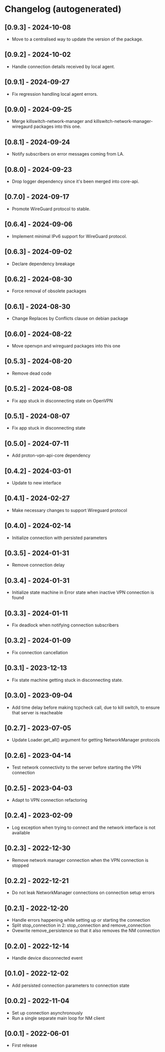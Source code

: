 # Changelog (autogenerated)

## [0.9.3] - 2024-10-08
- Move to a centralised way to update the version of the package.

## [0.9.2] - 2024-10-02
- Handle connection details received by local agent.

## [0.9.1] - 2024-09-27
- Fix regression handling local agent errors.

## [0.9.0] - 2024-09-25
- Merge killswitch-network-manager and killswitch-network-manager-wiregaurd packages into this one.

## [0.8.1] - 2024-09-24
- Notify subscribers on error messages coming from LA.

## [0.8.0] - 2024-09-23
- Drop logger dependency since it's been merged into core-api.

## [0.7.0] - 2024-09-17
- Promote WireGuard protocol to stable.

## [0.6.4] - 2024-09-06
- Implement minimal IPv6 support for WireGuard protocol.

## [0.6.3] - 2024-09-02
- Declare dependency breakage

## [0.6.2] - 2024-08-30
- Force removal of obsolete packages

## [0.6.1] - 2024-08-30
- Change Replaces by Conflicts clause on debian package

## [0.6.0] - 2024-08-22
- Move openvpn and wireguard packages into this one

## [0.5.3] - 2024-08-20
- Remove dead code

## [0.5.2] - 2024-08-08
- Fix app stuck in disconnecting state on OpenVPN

## [0.5.1] - 2024-08-07
- Fix app stuck in disconnecting state

## [0.5.0] - 2024-07-11
- Add proton-vpn-api-core dependency

## [0.4.2] - 2024-03-01
- Update to new interface

## [0.4.1] - 2024-02-27
- Make necessary changes to support Wireguard protocol

## [0.4.0] - 2024-02-14
- Initialize connection with persisted parameters

## [0.3.5] - 2024-01-31
- Remove connection delay

## [0.3.4] - 2024-01-31
- Initialize state machine in Error state when inactive VPN connection is found

## [0.3.3] - 2024-01-11
- Fix deadlock when notifying connection subscribers

## [0.3.2] - 2024-01-09
- Fix connection cancellation

## [0.3.1] - 2023-12-13
- Fix state machine getting stuck in disconnecting state.

## [0.3.0] - 2023-09-04
- Add time delay before making tcpcheck call, due to kill switch, to ensure that server is reacheable

## [0.2.7] - 2023-07-05
- Update Loader.get_all() argument for getting NetworkManager protocols

## [0.2.6] - 2023-04-14
- Test network connectivity to the server before starting the VPN connection

## [0.2.5] - 2023-04-03
- Adapt to VPN connection refactoring

## [0.2.4] - 2023-02-09
- Log exception when trying to connect and the network interface is not available

## [0.2.3] - 2022-12-30
- Remove network manager connection when the VPN connection is stopped

## [0.2.2] - 2022-12-21
- Do not leak NetworkManager connections on connection setup errors

## [0.2.1] - 2022-12-20
- Handle errors happening while setting up or starting the connection
- Split stop_connection in 2: stop_connection and remove_connection
- Ovewrite remove_persistence so that it also removes the NM connection

## [0.2.0] - 2022-12-14
- Handle device disconnected event

## [0.1.0] - 2022-12-02
- Add persisted connection parameters to connection state

## [0.0.2] - 2022-11-04
- Set up connection asynchronously
- Run a single separate main loop for NM client

## [0.0.1] - 2022-06-01
- First release

